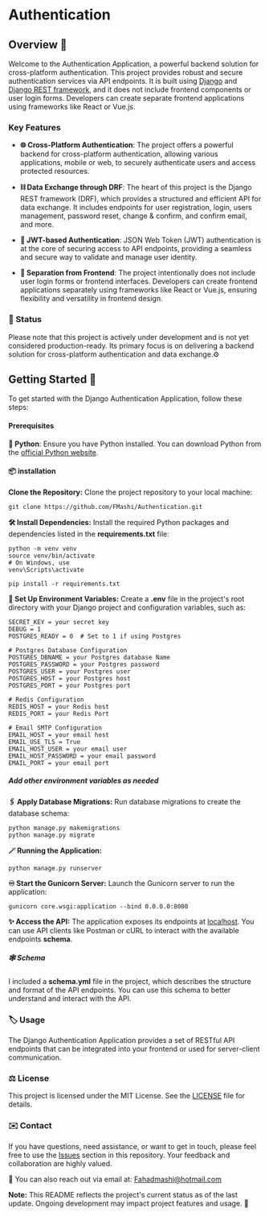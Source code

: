 # Authentication

<!-- ## Table of Contents -->

<!-- - [Overview](#overview)
- [Key Features](#key-features)
- [Status](#status)
- [Getting Started](#getting-started)
  - [Prerequisites](#prerequisites)
  - [installation](#installation)
  - [Set Up Environment Variables](#set-up-environment-variables)
  - [Apply Database Migrations](#apply-database-migrations)
  - [Running the Application](#running-the-application)
- [Schema](#schema)
- [Usage](#usage)
- [Contributing](#contributing)
- [License](#license)
- [Contact](#contact) -->

## Overview 🎯

Welcome to the Authentication Application, a powerful backend solution for cross-platform authentication. This project provides robust and secure authentication services via API endpoints. It is built using [Django](https://www.djangoproject.com/) and [Django REST framework](https://www.django-rest-framework.org/), and it does not include frontend components or user login forms. Developers can create separate frontend applications using frameworks like React or Vue.js.

### Key Features

- **🌐 Cross-Platform Authentication**: The project offers a powerful backend for cross-platform authentication, allowing various applications, mobile or web, to securely authenticate users and access protected resources.

- **⛓️ Data Exchange through DRF**: The heart of this project is the Django REST framework (DRF), which provides a structured and efficient API for data exchange. It includes endpoints for user registration, login, users management, password reset, change & confirm, and confirm email, and more.

- **🔐 JWT-based Authentication**: JSON Web Token (JWT) authentication is at the core of securing access to API endpoints, providing a seamless and secure way to validate and manage user identity.

- **🌆 Separation from Frontend**: The project intentionally does not include user login forms or frontend interfaces. Developers can create frontend applications separately using frameworks like React or Vue.js, ensuring flexibility and versatility in frontend design.

### 🌟 Status

Please note that this project is actively under development and is not yet considered production-ready. Its primary focus is on delivering a backend solution for cross-platform authentication and data exchange.⚙️

## Getting Started 🚀

To get started with the Django Authentication Application, follow these steps:

#### Prerequisites

**🐍 Python**: Ensure you have Python installed. You can download Python from the [official Python website](https://www.python.org/downloads/).

#### 📦 installation

**Clone the Repository:** Clone the project repository to your local machine:

    git clone https://github.com/FMashi/Authentication.git

**🛠️ Install Dependencies:** Install the required Python packages and dependencies listed in the **requirements.txt** file:

    python -m venv venv
    source venv/bin/activate
    # On Windows, use
    venv\Scripts\activate

    pip install -r requirements.txt

**🔑 Set Up Environment Variables:** Create a **.env** file in the project's root directory with your Django project and configuration variables, such as:

    SECRET_KEY = your secret key
    DEBUG = 1
    POSTGRES_READY = 0  # Set to 1 if using Postgres

    # Postgres Database Configuration
    POSTGRES_DBNAME = your Postgres database Name
    POSTGRES_PASSWORD = your Postgres password
    POSTGRES_USER = your Postgres user
    POSTGRES_HOST = your Postgres host
    POSTGRES_PORT = your Postgres port

    # Redis Configuration
    REDIS_HOST = your Redis host
    REDIS_PORT = your Redis Port

    # Email SMTP Configuration
    EMAIL_HOST = your email host
    EMAIL_USE_TLS = True
    EMAIL_HOST_USER = your email user
    EMAIL_HOST_PASSWORD = your email password
    EMAIL_PORT = your email port

##### Add other environment variables as needed

**🖇️ Apply Database Migrations:** Run database migrations to create the database schema:

    python manage.py makemigrations
    python manage.py migrate

**🪄 Running the Application:**

    python manage.py runserver

**♾️ Start the Gunicorn Server:** Launch the Gunicorn server to run the application:

    gunicorn core.wsgi:application --bind 0.0.0.0:8000

**✨ Access the API:** The application exposes its endpoints at [localhost](http://localhost:8000). You can use API clients like Postman or cURL to interact with the available endpoints **schema**.

##### 🕸️ Schema

I included a **schema.yml** file in the project, which describes the structure and format of the API endpoints. You can use this schema to better understand and interact with the API.

### 🏷️ Usage

The Django Authentication Application provides a set of RESTful API endpoints that can be integrated into your frontend or used for server-client communication.

### ⚖️ License

This project is licensed under the MIT License. See the [LICENSE](LICENSE) file for details.

### ✉️ Contact

If you have questions, need assistance, or want to get in touch, please feel free to use the [Issues](https://github.com/FMashi/Authentication/issues) section in this repository. Your feedback and collaboration are highly valued.

📧 You can also reach out via email at: Fahadmashi@hotmail.com

**Note:** This README reflects the project's current status as of the last update. Ongoing development may impact project features and usage. 🔧

